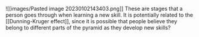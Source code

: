 ![[images/Pasted image 20230102143403.png]]
These are stages that a person goes through when learning a new skill. It is potentially related to the [[Dunning-Kruger effect]], since it is possible that people believe they belong to different parts of the pyramid as they develop new skills? 